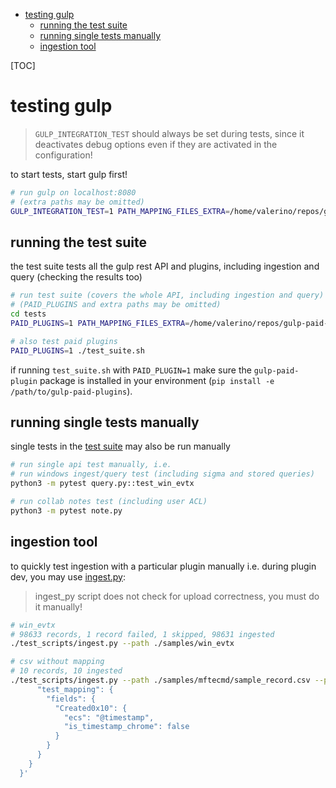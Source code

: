 - [testing gulp](#testing-gulp)
  - [running the test suite](#running-the-test-suite)
  - [running single tests manually](#running-single-tests-manually)
  - [ingestion tool](#ingestion-tool)

[TOC]

# testing gulp

> `GULP_INTEGRATION_TEST` should always be set during tests, since it deactivates debug options even if they are activated in the configuration!

to start tests, start gulp first!

~~~bash
# run gulp on localhost:8080
# (extra paths may be omitted)
GULP_INTEGRATION_TEST=1 PATH_MAPPING_FILES_EXTRA=/home/valerino/repos/gulp-paid-plugins/mapping_files PATH_PLUGINS_EXTRA=/home/valerino/repos/gulp-paid-plugins gulp
~~~

## running the test suite

the test suite tests all the gulp rest API and plugins, including ingestion and query (checking the results too)

~~~bash
# run test suite (covers the whole API, including ingestion and query)
# (PAID_PLUGINS and extra paths may be omitted)
cd tests
PAID_PLUGINS=1 PATH_MAPPING_FILES_EXTRA=/home/valerino/repos/gulp-paid-plugins/mapping_files PATH_PLUGINS_EXTRA=/home/valerino/repos/gulp-paid-plugins ./test_suite.sh

# also test paid plugins
PAID_PLUGINS=1 ./test_suite.sh
~~~

if running `test_suite.sh` with `PAID_PLUGIN=1` make sure the `gulp-paid-plugin` package is installed in your environment (`pip install -e /path/to/gulp-paid-plugins`).

## running single tests manually

single tests in the [test suite](../tests) may also be run manually

~~~bash
# run single api test manually, i.e.
# run windows ingest/query test (including sigma and stored queries)
python3 -m pytest query.py::test_win_evtx

# run collab notes test (including user ACL)
python3 -m pytest note.py
~~~

## ingestion tool

to quickly test ingestion with a particular plugin manually i.e. during plugin dev, you may use [ingest.py](../test_scripts/ingest.py):

> ingest_py script does not check for upload correctness, you must do it manually!

~~~bash
# win_evtx
# 98633 records, 1 record failed, 1 skipped, 98631 ingested
./test_scripts/ingest.py --path ./samples/win_evtx

# csv without mapping
# 10 records, 10 ingested
./test_scripts/ingest.py --path ./samples/mftecmd/sample_record.csv --plugin csv --plugin_params '{"mappings": {
      "test_mapping": {
        "fields": {
          "Created0x10": {
            "ecs": "@timestamp",
            "is_timestamp_chrome": false
          }
        }
      }
    }
  }'
~~~
